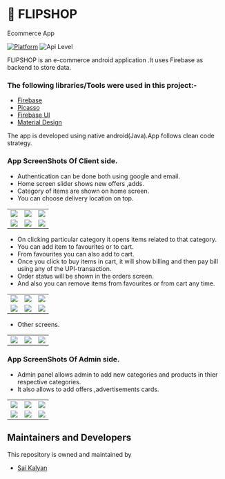 
# 🛒 **FLIPSHOP**
         
 Ecommerce App

[![Platform](https://img.shields.io/badge/platform-android-blue.svg)](http://developer.android.com/index.html)
![Api Level](https://img.shields.io/badge/Min%20API%20Level-21-important)


FLIPSHOP is an e-commerce android application .It uses Firebase as backend to store data.

### The following libraries/Tools were used in this project:-

 - [Firebase](https://firebase.google.com/docs/build)
 - [Picasso](https://github.com/square/picasso)
 - [Firebase UI](https://github.com/firebase/FirebaseUI-Android)
 - [Material Design](https://material.io/develop/android)
 

 

The app is developed using native android(Java).App follows clean code strategy.

### App ScreenShots Of Client side.

* Authentication can be done both using google and email.
* Home screen slider shows new offers ,adds.
* Category of items are shown on home screen.
* You can choose delivery location on top.
<table>
        <tr>
          <td><img src = "https://user-images.githubusercontent.com/68738102/131213769-dc8d57d0-0ab4-48ea-9891-697457925a73.png" ></td>
          <td><img src = "https://user-images.githubusercontent.com/68738102/131213804-4d994c66-6d86-4c73-b74f-561669516e73.png" ></td>
          <td><img src = "https://user-images.githubusercontent.com/68738102/131213818-33f1e591-cd2f-4b10-be79-9df9fea662e0.png" ></td>
        </tr>
     <tr>
          <td><img src = "https://user-images.githubusercontent.com/68738102/131213861-ab6f803a-542a-44a5-892c-13a910bb8862.png" ></td>
          <td><img src = "https://user-images.githubusercontent.com/68738102/131213906-7f774fa4-359b-498c-8490-32e070e323f3.png" ></td>
          <td><img src = "https://user-images.githubusercontent.com/68738102/131213999-ec3d3f74-2d2c-45e7-97aa-b0cbf09c046b.png" ></td>
        </tr>
</table>

* On clicking particular category it opens items related to that category.
* You can add item to favourites or to cart.
* From favourites you can also add to cart.
* Once you click to buy items in cart, it will show billing and then pay bill using any of the UPI-transaction.
* Order status will be shown in the orders screen.
* And also you can remove items from favourites or from cart any time.

<table>
        <tr>
          <td><img src = "https://user-images.githubusercontent.com/68738102/131214406-15e01df3-042e-4e86-8252-9edfb18b1b5f.png" ></td>
          <td><img src = "https://user-images.githubusercontent.com/68738102/131214448-06513366-0206-4b15-8ef6-cd9e501f39ea.png" ></td>
          <td><img src = "https://user-images.githubusercontent.com/68738102/131214475-d444eabd-e5b1-41d5-8900-07981521629a.png" ></td>
        </tr>
     <tr>
          <td><img src = "https://user-images.githubusercontent.com/68738102/131214505-92965ec9-db8a-470e-8fa7-4fed5027b6d7.png" ></td>
          <td><img src = "https://user-images.githubusercontent.com/68738102/131214535-45165bcc-9c18-4d86-9e6f-50e7a16c1f28.png" ></td>
          <td><img src = "https://user-images.githubusercontent.com/68738102/131214543-01cc8b0e-ace9-48ed-ae6c-5fefae425411.png" ></td>
        </tr>
</table>

* Other screens.

<table>
        <tr>
          <td><img src = "https://user-images.githubusercontent.com/68738102/131214696-1c5acec4-9660-48fa-9f02-79b9d3546c47.png" ></td>
          <td><img src = "https://user-images.githubusercontent.com/68738102/131214668-642e7b34-598c-4269-8f72-208538f446ed.png" ></td>
          <td><img src = "https://user-images.githubusercontent.com/68738102/131214681-0e37c658-07b2-4ed9-90ae-a6f797f8aeb8.png" ></td>
        </tr>
  
</table>

### App ScreenShots Of Admin side.
* Admin panel allows admin to add new categories and products in thier respective categories.
* It also allows to add offers ,advertisements cards.

<table>
        <tr>
          <td><img src = "https://user-images.githubusercontent.com/68738102/131214762-dc040096-b14f-4354-8d4a-d4f92273054d.png" ></td>
          <td><img src = "https://user-images.githubusercontent.com/68738102/131214778-d10d3bb2-7c61-4adf-a832-15330a9132a8.png" ></td>
          <td><img src = "https://user-images.githubusercontent.com/68738102/131214809-c2a0e136-d571-4235-9d55-815d5b70934d.png" ></td>
        </tr>
     <tr>
          <td><img src = "https://user-images.githubusercontent.com/68738102/131214848-5833eb9c-0171-4fef-9bb9-ec54a01616d6.png" ></td>
          <td><img src = "https://user-images.githubusercontent.com/68738102/131214884-2b93928a-3c86-43db-a35d-d20085f1ca5c.png" ></td>
          <td><img src = "https://user-images.githubusercontent.com/68738102/131214905-3391538a-5196-4044-8b19-a32f915e98b8.png" ></td>
        </tr>
</table>


## Maintainers and Developers

This repository is owned and maintained by 
 * [Sai Kalyan](https://github.com/kalyan4812)
